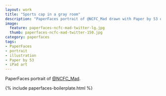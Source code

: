 ```yaml
---
layout: work
title: "Sports cap in a gray room"
description: "PaperFaces portrait of @NCFC_Mad drawn with Paper by 53 on an iPad."
image: 
  feature: paperfaces-ncfc-mad-twitter-lg.jpg
  thumb: paperfaces-ncfc-mad-twitter-150.jpg
category: paperfaces
tags: 
- PaperFaces
- portrait
- illustration
- Paper by 53
- iPad art
---
```


PaperFaces portrait of [@NCFC_Mad](http://twitter.com/NCFC_Mad).

{% include paperfaces-boilerplate.html %}